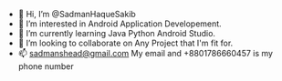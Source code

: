- 👋 Hi, I’m @SadmanHaqueSakib
- 👀 I’m interested in Android Application Developement.
- 🌱 I’m currently learning Java Python Android Studio.
- 💞️ I’m looking to collaborate on Any Project that I'm fit for.
- 📫 sadmanshead@gmail.com My email and +8801786660457 is my phone number

<!---
SadmanHaqueSakib/SadmanHaqueSakib is a ✨ special ✨ repository because its `README.md` (this file) appears on your GitHub profile.
You can click the Preview link to take a look at your changes.
--->
